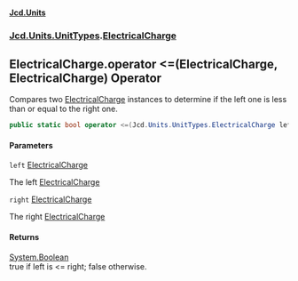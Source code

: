 #### [Jcd.Units](index.md 'index')
### [Jcd.Units.UnitTypes](Jcd.Units.UnitTypes.md 'Jcd.Units.UnitTypes').[ElectricalCharge](Jcd.Units.UnitTypes.ElectricalCharge.md 'Jcd.Units.UnitTypes.ElectricalCharge')

## ElectricalCharge.operator <=(ElectricalCharge, ElectricalCharge) Operator

Compares two [ElectricalCharge](Jcd.Units.UnitTypes.ElectricalCharge.md 'Jcd.Units.UnitTypes.ElectricalCharge') instances to determine if the left one is less than or equal to the right one.

```csharp
public static bool operator <=(Jcd.Units.UnitTypes.ElectricalCharge left, Jcd.Units.UnitTypes.ElectricalCharge right);
```
#### Parameters

<a name='Jcd.Units.UnitTypes.ElectricalCharge.op_LessThanOrEqual(Jcd.Units.UnitTypes.ElectricalCharge,Jcd.Units.UnitTypes.ElectricalCharge).left'></a>

`left` [ElectricalCharge](Jcd.Units.UnitTypes.ElectricalCharge.md 'Jcd.Units.UnitTypes.ElectricalCharge')

The left [ElectricalCharge](Jcd.Units.UnitTypes.ElectricalCharge.md 'Jcd.Units.UnitTypes.ElectricalCharge')

<a name='Jcd.Units.UnitTypes.ElectricalCharge.op_LessThanOrEqual(Jcd.Units.UnitTypes.ElectricalCharge,Jcd.Units.UnitTypes.ElectricalCharge).right'></a>

`right` [ElectricalCharge](Jcd.Units.UnitTypes.ElectricalCharge.md 'Jcd.Units.UnitTypes.ElectricalCharge')

The right [ElectricalCharge](Jcd.Units.UnitTypes.ElectricalCharge.md 'Jcd.Units.UnitTypes.ElectricalCharge')

#### Returns
[System.Boolean](https://docs.microsoft.com/en-us/dotnet/api/System.Boolean 'System.Boolean')  
true if left is <= right; false otherwise.